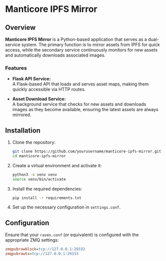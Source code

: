 
# Manticore IPFS Mirror

## Overview

**Manticore IPFS Mirror** is a Python-based application that serves as a dual-service system. The primary function is to mirror assets from IPFS for quick access, while the secondary service continuously monitors for new assets and automatically downloads associated images.

### Features

- **Flask API Service:**  
  A Flask-based API that loads and serves asset maps, making them quickly accessible via HTTP routes.
  
- **Asset Download Service:**  
  A background service that checks for new assets and downloads images as they become available, ensuring the latest assets are always mirrored.

## Installation

1. Clone the repository:
   ```bash
   git clone https://github.com/yourusername/manticore-ipfs-mirror.git
   cd manticore-ipfs-mirror
   ```

2. Create a virtual environment and activate it:
   ```bash
   python3 -m venv venv
   source venv/bin/activate
   ```

3. Install the required dependencies:
   ```bash
   pip install -r requirements.txt
   ```

4. Set up the necessary configuration in `settings.conf`.

## Configuration

Ensure that your `raven.conf` (or equivalent) is configured with the appropriate ZMQ settings:

```ini
zmqpubrawblock=tcp://127.0.0.1:29332
zmqpubrawtx=tcp://127.0.0.1:29333
```